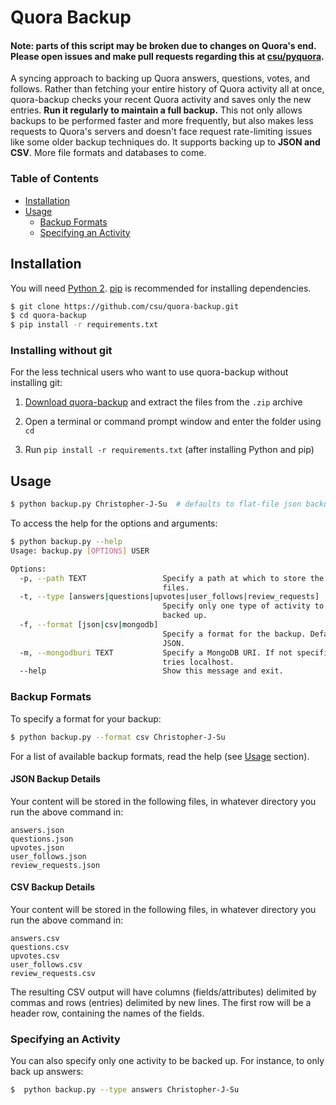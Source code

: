 # Quora Backup

#### Note: parts of this script may be broken due to changes on Quora's end. Please open issues and make pull requests regarding this at [csu/pyquora](http://github.com/csu/pyquora).

A syncing approach to backing up Quora answers, questions, votes, and follows. Rather than fetching your entire history of Quora activity all at once, quora-backup checks your recent Quora activity and saves only the new entries. **Run it regularly to maintain a full backup.** This not only allows backups to be performed faster and more frequently, but also makes less requests to Quora's servers and doesn't face request rate-limiting issues like some older backup techniques do. It supports backing up to **JSON and CSV**. More file formats and databases to come.

### Table of Contents
* [Installation](#installation)
* [Usage](#usage)
    * [Backup Formats](#backup-formats)
    * [Specifying an Activity](#specifying-an-activity)

## Installation
You will need [Python 2](https://www.python.org/download/). [pip](http://pip.readthedocs.org/en/latest/installing.html) is recommended for installing dependencies.

```bash
$ git clone https://github.com/csu/quora-backup.git
$ cd quora-backup
$ pip install -r requirements.txt
```

### Installing without git
For the less technical users who want to use quora-backup without installing git:

1. [Download quora-backup](https://github.com/csu/quora-backup/archive/master.zip) and extract the files from the `.zip` archive

2. Open a terminal or command prompt window and enter the folder using `cd`

3. Run `pip install -r requirements.txt` (after installing Python and pip)

## Usage
```bash
$ python backup.py Christopher-J-Su  # defaults to flat-file json backups
```

To access the help for the options and arguments:

```bash
$ python backup.py --help
Usage: backup.py [OPTIONS] USER

Options:
  -p, --path TEXT                 Specify a path at which to store the backup
                                  files.
  -t, --type [answers|questions|upvotes|user_follows|review_requests]
                                  Specify only one type of activity to be
                                  backed up.
  -f, --format [json|csv|mongodb]
                                  Specify a format for the backup. Defaults to
                                  JSON.
  -m, --mongodburi TEXT           Specify a MongoDB URI. If not specified,
                                  tries localhost.
  --help                          Show this message and exit.
```

### Backup Formats
To specify a format for your backup:

```bash
$ python backup.py --format csv Christopher-J-Su
```

For a list of available backup formats, read the help (see [Usage](#usage) section).

#### JSON Backup Details
Your content will be stored in the following files, in whatever directory you run the above command in:

    answers.json
    questions.json
    upvotes.json
    user_follows.json
    review_requests.json

#### CSV Backup Details
Your content will be stored in the following files, in whatever directory you run the above command in:

    answers.csv
    questions.csv
    upvotes.csv
    user_follows.csv
    review_requests.csv

The resulting CSV output will have columns (fields/attributes) delimited by commas and rows (entries) delimited by new lines. The first row will be a header row, containing the names of the fields.

### Specifying an Activity
You can also specify only one activity to be backed up. For instance, to only back up answers:

```bash
$  python backup.py --type answers Christopher-J-Su
```
